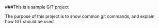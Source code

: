 ###This is a sample GIT project

The purpose of this project is to show common git commands, and explain how
GIT should be used

